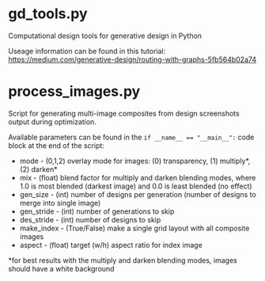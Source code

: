 # gd_tools.py
Computational design tools for generative design in Python

Useage information can be found in this tutorial: https://medium.com/generative-design/routing-with-graphs-5fb564b02a74

# process_images.py
Script for generating multi-image composites from design screenshots output during optimization.

Available parameters can be found in the `if __name__ == "__main__":` code block at the end of the script:
- mode - (0,1,2) overlay mode for images: (0) transparency, (1) multiply*, (2) darken*
- mix - (float) blend factor for multiply and darken blending modes, where 1.0 is most blended (darkest image) and 0.0 is least blended (no effect)
- gen_size - (int) number of designs per generation (number of designs to merge into single image)
- gen_stride - (int) number of generations to skip
- des_stride - (int) number of designs to skip
- make_index - (True/False) make a single grid layout with all composite images
- aspect - (float) target (w/h) aspect ratio for index image

*for best results with the multiply and darken blending modes, images should have a white background
